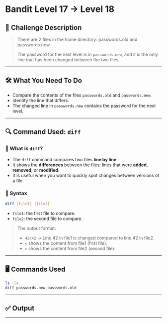# **Bandit Level 17 → Level 18**

## **🧩 Challenge Description**

> There are 2 files in the home directory: passwords.old and passwords.new.
> 
> 
> The password for the next level is in `passwords.new`, and it is the only line that has been changed between the two files.
> 

---

## 🛠️ What You Need To Do

- Compare the contents of the files `passwords.old` and `passwords.new`.
- Identify the line that differs.
- The changed line in `passwords.new` contains the password for the next level.

---

## 🔍 Command Used: `diff`

### 📌 What is `diff`?

- The `diff` command compares two files **line by line**.
- It shows the **differences** between the files: lines that were **added**, **removed**, or **modified**.
- It is useful when you want to quickly spot changes between versions of a file.

### 📘 Syntax

```bash
diff [file1] [file2]
```

- `file1`: the first file to compare.
- `file2`: the second file to compare.

> The output format:
> 
> - `42c42` → Line 42 in file1 is changed compared to line 42 in file2.
> - `<` shows the content from file1 (first file).
> - `>` shows the content from file2 (second file).

---

## 🖥️ Commands Used

```bash
ls -la
diff passwords.new passwords.old
```

---

## ✅ Output

---